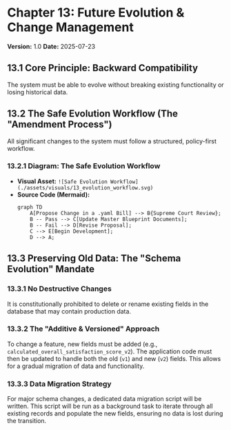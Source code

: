 # Chapter 13: Future Evolution & Change Management

**Version:** 1.0
**Date:** 2025-07-23

## 13.1 Core Principle: Backward Compatibility

The system must be able to evolve without breaking existing functionality or losing historical data.

## 13.2 The Safe Evolution Workflow (The "Amendment Process")

All significant changes to the system must follow a structured, policy-first workflow.

### 13.2.1 Diagram: The Safe Evolution Workflow

- **Visual Asset:** `![Safe Evolution Workflow](./assets/visuals/13_evolution_workflow.svg)`
- **Source Code (Mermaid):**
  ```mermaid
  graph TD
      A[Propose Change in a .yaml Bill] --> B{Supreme Court Review};
      B -- Pass --> C[Update Master Blueprint Documents];
      B -- Fail --> D[Revise Proposal];
      C --> E[Begin Development];
      D --> A;
  ```

## 13.3 Preserving Old Data: The "Schema Evolution" Mandate

### 13.3.1 No Destructive Changes
It is constitutionally prohibited to delete or rename existing fields in the database that may contain production data.

### 13.3.2 The "Additive & Versioned" Approach
To change a feature, new fields must be added (e.g., `calculated_overall_satisfaction_score_v2`). The application code must then be updated to handle both the old (`v1`) and new (`v2`) fields. This allows for a gradual migration of data and functionality.

### 13.3.3 Data Migration Strategy
For major schema changes, a dedicated data migration script will be written. This script will be run as a background task to iterate through all existing records and populate the new fields, ensuring no data is lost during the transition.
